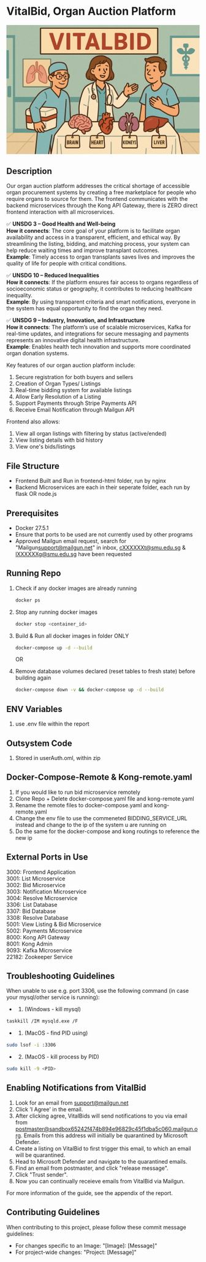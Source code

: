 # VitalBid, Organ Auction Platform
![Fun Image](dd1efe8a-f16f-4d8e-8456-0e2b5c5e6b65.png)

## Description
Our organ auction platform addresses the critical shortage of accessible organ procurement systems by creating a free marketplace for people who require organs to source for them. The frontend communicates with the backend microservices through the Kong API Gateway, there is ZERO direct frontend interaction with all microservices.


✅ **UNSDG 3 – Good Health and Well-being**  
**How it connects**: The core goal of your platform is to facilitate organ availability and access in a transparent, efficient, and ethical way. By streamlining the listing, bidding, and matching process, your system can help reduce waiting times and improve transplant outcomes.  
**Example**: Timely access to organ transplants saves lives and improves the quality of life for people with critical conditions.

✅ **UNSDG 10 – Reduced Inequalities**  
**How it connects**: If the platform ensures fair access to organs regardless of socioeconomic status or geography, it contributes to reducing healthcare inequality.  
**Example**: By using transparent criteria and smart notifications, everyone in the system has equal opportunity to find the organ they need.

✅ **UNSDG 9 – Industry, Innovation, and Infrastructure**  
**How it connects**: The platform’s use of scalable microservices, Kafka for real-time updates, and integrations for secure messaging and payments represents an innovative digital health infrastructure.  
**Example**: Enables health tech innovation and supports more coordinated organ donation systems.

Key features of our organ auction platform include:
1.	Secure registration for both buyers and sellers
2.	Creation of Organ Types/ Listings
3.	Real-time bidding system for available listings
4.	Allow Early Resolution of a Listing
5.	Support Payments through Stripe Payments API
6.	Receive Email Notification through Mailgun API

Frontend also allows:
1.	View all organ listings with filtering by status (active/ended)
2.	View listing details with bid history
3.	View one's bids/listings

## File Structure
- Frontend Built and Run in frontend-html folder, run by nginx
- Backend Microservices are each in their seperate folder, each run by flask OR node.js

## Prerequisites
- Docker 27.5.1
- Ensure that ports to be used are not currently used by other programs
- Approved Mailgun email request, search for "Mailgun<support@mailgun.net>" in inbox, cXXXXXXt@smu.edu.sg & lXXXXXXg@smu.edu.sg have been requested

## Running Repo 
1. Check if any docker images are already running
   ```sh
   docker ps
   ```
2. Stop any running docker images  
   ```sh
   docker stop <container_id>
   ```

3. Build & Run all docker images in folder ONLY
   ```sh
   docker-compose up -d --build
   ```
   OR
3. Remove database volumes declared (reset tables to fresh state) before building again
   ```sh
   docker-compose down -v && docker-compose up -d --build
   ```

## ENV Variables
1. use .env file within the report

## Outsystem Code
1. Stored in userAuth.oml, within zip

## Docker-Compose-Remote & Kong-remote.yaml
1. If you would like to run bid microservice remotely
2. Clone Repo + Delete docker-compose.yaml file and kong-remote.yaml
3. Rename the remote files to docker-compose.yaml and kong-remote.yaml
4. Change the env file to use the commeneted BIDDING_SERVICE_URL instead and change to the ip of the system u are running on
5. Do the same for the docker-compose and kong routings to reference the new ip

## External Ports in Use
3000: Frontend Application </br>
3001: List Microservice </br>
3002: Bid Microservice </br>
3003: Notification Microservice </br>
3004: Resolve Microservice </br>
3306: List Database </br>
3307: Bid Database </br>
3308: Resolve Database </br>
5001: View Listing & Bid Microservice </br>
5002: Payments Microservice </br>
8000: Kong API Gateway </br>
8001: Kong Admin </br>
9093: Kafka Microservice </br>
22182: Zookeeper Service </br>

## Troubleshooting Guidelines 
When unable to use e.g. port 3306, use the following command (in case your mysql/other service is running):
* 1. (Windows - kill mysql)
```sh
taskkill /IM mysqld.exe /F
```
* 1. (MacOS - find PID using)
```sh
sudo lsof -i :3306 
```
* 2. (MacOS - kill process by PID)
```sh
sudo kill -9 <PID>
```
## Enabling Notifications from VitalBid
1. Look for an email from support@mailgun.net
2. Click 'I Agree' in the email.
3. After clicking agree, VitalBids will send notifications to you via email from postmaster@sandbox65242f474b894e96829c45f1dba5c060.mailgun.org. Emails from this address will initially be quarantined by Microsoft Defender.
4. Create a listing on VitalBid to first trigger this email, to which an email will be quarantined.
5. Head to Microsoft Defender and navigate to the quarantined emails.
6. Find an email from postmaster, and click "release message".
7. Click "Trust sender".
8. Now you can continually receieve emails from VitalBid via Mailgun.

For more information of the guide, see the appendix of the report.

## Contributing Guidelines
When contributing to this project, please follow these commit message guidelines:
* For changes specific to an Image: "[Image]: [Message]"
* For project-wide changes: "Project: [Message]"

